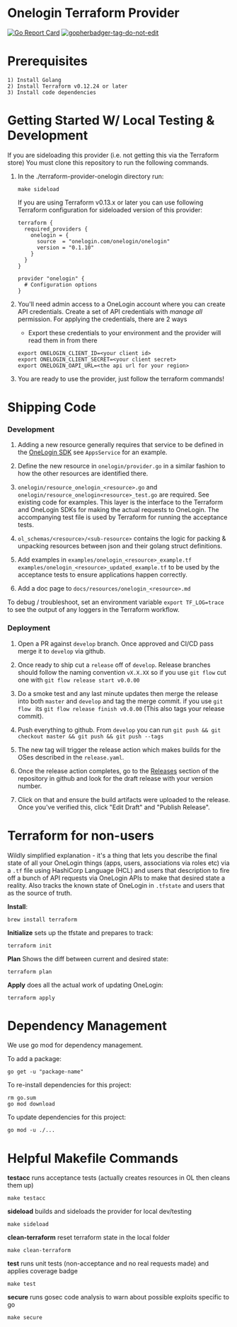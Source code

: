 # Onelogin Terraform Provider
[![Go Report Card](https://goreportcard.com/badge/github.com/glovo/terraform-provider-onelogin)](https://goreportcard.com/report/github.com/glovo/terraform-provider-onelogin)
<a href='https://github.com/dcaponi/gopherbadger' target='_blank'>![gopherbadger-tag-do-not-edit](https://img.shields.io/badge/Go%20Coverage-100%25-brightgreen.svg?longCache=true&style=flat)</a>

# Prerequisites
    1) Install Golang
    2) Install Terraform v0.12.24 or later
    3) Install code dependencies

# Getting Started W/ Local Testing & Development
If you are sideloading this provider (i.e. not getting this via the Terraform store) You must clone this repository to run the following commands.

1) In the ./terraform-provider-onelogin directory run:
    ```
    make sideload
    ```

    If you are using Terraform v0.13.x or later you can use following Terraform configuration for sideloaded version of this provider:
    ```
    terraform {
      required_providers {
        onelogin = {
          source  = "onelogin.com/onelogin/onelogin"
          version = "0.1.10"
        }
      }
    }

    provider "onelogin" {
      # Configuration options
    }
    ```

2) You'll need admin access to a OneLogin account where you can create API credentials. Create a set of API credentials with _manage all_ permission. For applying the credentials, there are 2 ways

    * Export these credentials to your environment and the provider will read them in from there
    ```
    export ONELOGIN_CLIENT_ID=<your client id>
    export ONELOGIN_CLIENT_SECRET=<your client secret>
    export ONELOGIN_OAPI_URL=<the api url for your region>
    ```

3) You are ready to use the provider, just follow the terraform commands!

# Shipping Code
### Development
1. Adding a new resource generally requires that service to be defined in the [OneLogin SDK](https://github.com/onelogin/onelogin-go-sdk) see `AppsService` for an example.

2. Define the new resource in `onelogin/provider.go` in a similar fashion to how the other resources are identified there.

3. `onelogin/resource_onelogin_<resource>.go` and `onelogin/resource_onelogin<resource>_test.go` are required. See existing code for examples. This layer is the interface to the Terraform and OneLogin SDKs for making the actual requests to OneLogin. The accompanying test file is used by Terraform for running the acceptance tests.

4. `ol_schemas/<resource>/<sub-resource>` contains the logic for packing & unpacking resources between json and their golang struct definitions.

5. Add examples in `examples/onelogin_<resource>_example.tf` `examples/onelogin_<resource>_updated_example.tf` to be used by the acceptance tests to ensure applications happen correctly.

6. Add a doc page to `docs/resources/onelogin_<resource>.md`

To debug / troubleshoot, set an environment variable `export TF_LOG=trace` to see the output of any loggers in the Terraform workflow. 

### Deployment
1. Open a PR against `develop` branch. Once approved and CI/CD pass merge it to `develop` via github.

2. Once ready to ship cut a `release` off of `develop`. Release branches should follow the naming convention `vX.X.XX` so if you use `git flow` cut one with `git flow release start v0.0.00`

3. Do a smoke test and any last minute updates then merge the release into both `master` and `develop` and tag the merge commit. if you use `git flow ` its `git flow release finish v0.0.00` (This also tags your release commit).

4. Push everything to github. From `develop` you can run `git push && git checkout master && git push && git push --tags`

5. The new tag will trigger the release action which makes builds for the OSes described in the `release.yaml`.

6. Once the release action completes, go to the [Releases](https://github.com/glovo/terraform-provider-onelogin/releases) section of the repository in github and look for the draft release with your version number.

7. Click on that and ensure the build artifacts were uploaded to the release. Once you've verified this, click "Edit Draft" and "Publish Release".

# Terraform for non-users

Wildly simplified explanation - it's a thing that lets you describe the final state of all your OneLogin things (apps, users, associations via roles etc) via a `.tf` file using HashiCorp Language (HCL) and users that description to fire off a bunch of API requests via OneLogin APIs to make that desired state a reality. Also tracks the known state of OneLogin in `.tfstate` and users that as the source of truth.


**Install**:
```
brew install terraform
```

**Initialize** sets up the tfstate and prepares to track:
 ```
terraform init
```

**Plan** Shows the diff between current and desired state:
```
terraform plan
```

**Apply** does all the actual work of updating OneLogin:
```
terraform apply
```

# Dependency Management
We use go mod for dependency management.

To add a package:

```
go get -u "package-name"
```

To re-install dependencies for this project:
```
rm go.sum
go mod download
```

To update dependencies for this project:
```
go mod -u ./...
```

# Helpful Makefile Commands

**testacc** runs acceptance tests (actually creates resources in OL then cleans them up)
```
make testacc
```

**sideload** builds and sideloads the provider for local dev/testing
```
make sideload
```

**clean-terraform** reset terraform state in the local folder
```
make clean-terraform
```

**test** runs unit tests (non-acceptance and no real requests made) and applies coverage badge
```
make test
```

**secure** runs gosec code analysis to warn about possible exploits specific to go
```
make secure
````
